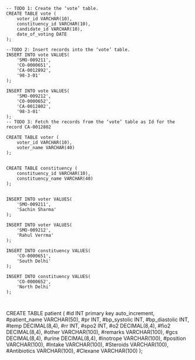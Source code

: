 ```
-- TODO 1: Create the ‘vote’ table.
CREATE TABLE vote (
    voter_id VARCHAR(10),
    constituency_id VARCHAR(10),
    candidate_id VARCHAR(10),
    date_of_voting DATE
);

--TODO 2: Insert records into the ‘vote’ table.
INSERT INTO vote VALUES(
    'SMO-009211',
    'CO-0000651',
    'CA-0012892',
    '98-3-01'
);

INSERT INTO vote VALUES(
    'SMO-009212',
    'CO-0000652',
    'CA-0012802',
    '98-3-01'
);
-- TODO 3: Fetch the records from the ‘vote’ table as Id for the record CA-0012802

CREATE TABLE voter (
    voter_id VARCHAR(10),
    voter_name VARCHAR(40)
);


CREATE TABLE constituency (
    constituency_id VARCHAR(10),
    constituency_name VARCHAR(40)
);


INSERT INTO voter VALUES(
    'SMO-009211',
    'Sachin Sharma'
);

INSERT INTO voter VALUES(
    'SMO-009212',
    'Rahul Verrma'
);

INSERT INTO constituency VALUES(
    'CO-0000651',
    'South Delhi'
);

INSERT INTO constituency VALUES(
    'CO-0000652',
    'North Delhi'
);



```

CREATE TABLE patient (
#id INT primary key auto_increment,
#patient_name VARCHAR(50),
#pr INT,
#bp_systolic INT,
#bp_diastolic INT,
#temp DECIMAL(8,4),
#rr INT,
#spo2 INT,
#o2 DECIMAL(8,4),
#fio2 DECIMAL(8,4),
#other VARCHAR(100),
#remarks VARCHAR(100),
#gcs DECIMAL(8,4),
#urine DECIMAL(8,4),
#inotrope VARCHAR(100),
#position VARCHAR(100),
#Intake VARCHAR(100),
#Steroids VARCHAR(100),
#Antibiotics VARCHAR(100),
#Clexane VARCHAR(100)
);
